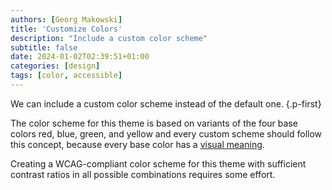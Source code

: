 ```yaml
---
authors: [Georg Makowski]
title: 'Customize Colors'
description: "Include a custom color scheme"
subtitle: false
date: 2024-01-02T02:39:51+01:00
categories: [design]
tags: [color, accessible]
---
```


We can include a custom color scheme instead of the default one.
{.p-first}
<!--more-->

The color scheme for this theme is based on variants of the four base colors red, blue, green, and yellow and every custom scheme should follow this concept, because every base color has a [visual meaning](/doc/site/color-scheme).

Creating a WCAG-compliant color scheme for this theme with sufficient contrast ratios in all possible combinations requires some effort.
